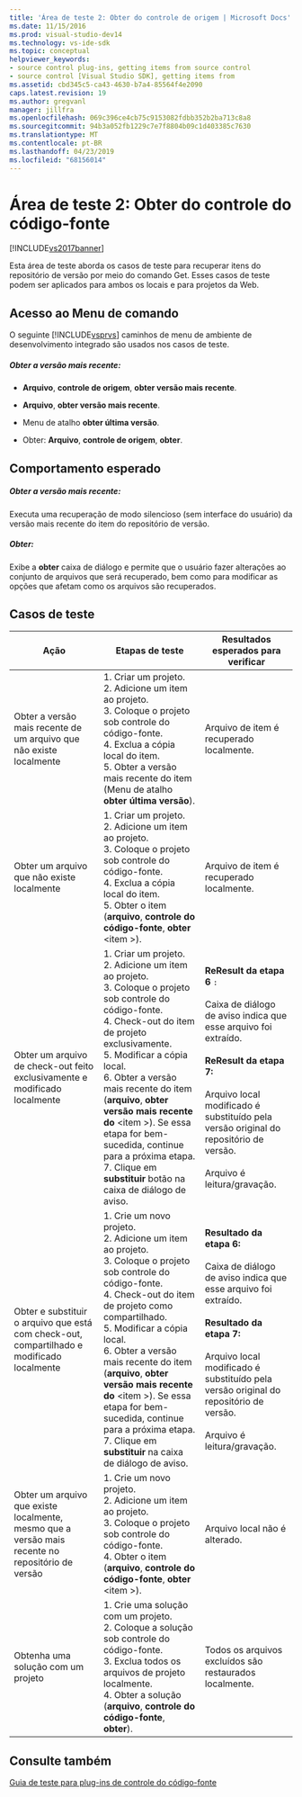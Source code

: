 ```yaml
---
title: 'Área de teste 2: Obter do controle de origem | Microsoft Docs'
ms.date: 11/15/2016
ms.prod: visual-studio-dev14
ms.technology: vs-ide-sdk
ms.topic: conceptual
helpviewer_keywords:
- source control plug-ins, getting items from source control
- source control [Visual Studio SDK], getting items from
ms.assetid: cbd345c5-ca43-4630-b7a4-85564f4e2090
caps.latest.revision: 19
ms.author: gregvanl
manager: jillfra
ms.openlocfilehash: 069c396ce4cb75c9153082fdbb352b2ba713c8a8
ms.sourcegitcommit: 94b3a052fb1229c7e7f8804b09c1d403385c7630
ms.translationtype: MT
ms.contentlocale: pt-BR
ms.lasthandoff: 04/23/2019
ms.locfileid: "68156014"
---
```

# <a name="test-area-2-get-from-source-control"></a>Área de teste 2: Obter do controle do código-fonte
[!INCLUDE[vs2017banner](../../includes/vs2017banner.md)]

Esta área de teste aborda os casos de teste para recuperar itens do repositório de versão por meio do comando Get. Esses casos de teste podem ser aplicados para ambos os locais e para projetos da Web.  
  
## <a name="command-menu-access"></a>Acesso ao Menu de comando  
 O seguinte [!INCLUDE[vsprvs](../../includes/vsprvs-md.md)] caminhos de menu de ambiente de desenvolvimento integrado são usados nos casos de teste.  
  
##### <a name="get-latest-version"></a>Obter a versão mais recente:  
  
- **Arquivo**, **controle de origem**, **obter versão mais recente**.  
  
- **Arquivo**, **obter versão mais recente**.  
  
- Menu de atalho **obter última versão**.  
  
- Obter: **Arquivo**, **controle de origem**, **obter**.  
  
## <a name="expected-behavior"></a>Comportamento esperado  
  
##### <a name="get-latest-version"></a>Obter a versão mais recente:  
 Executa uma recuperação de modo silencioso (sem interface do usuário) da versão mais recente do item do repositório de versão.  
  
##### <a name="get"></a>Obter:  
 Exibe a **obter** caixa de diálogo e permite que o usuário fazer alterações ao conjunto de arquivos que será recuperado, bem como para modificar as opções que afetam como os arquivos são recuperados.  
  
## <a name="test-cases"></a>Casos de teste  
  
|Ação|Etapas de teste|Resultados esperados para verificar|  
|------------|----------------|--------------------------------|  
|Obter a versão mais recente de um arquivo que não existe localmente|1.  Criar um projeto.<br />2.  Adicione um item ao projeto.<br />3.  Coloque o projeto sob controle do código-fonte.<br />4.  Exclua a cópia local do item.<br />5.  Obter a versão mais recente do item (Menu de atalho **obter última versão**).|Arquivo de item é recuperado localmente.|  
|Obter um arquivo que não existe localmente|1.  Criar um projeto.<br />2.  Adicione um item ao projeto.<br />3.  Coloque o projeto sob controle do código-fonte.<br />4.  Exclua a cópia local do item.<br />5.  Obter o item (**arquivo**, **controle do código-fonte**, **obter** \<item >).|Arquivo de item é recuperado localmente.|  
|Obter um arquivo de check-out feito exclusivamente e modificado localmente|1.  Criar um projeto.<br />2.  Adicione um item ao projeto.<br />3.  Coloque o projeto sob controle do código-fonte.<br />4.  Check-out do item de projeto exclusivamente.<br />5.  Modificar a cópia local.<br />6.  Obter a versão mais recente do item (**arquivo**, **obter versão mais recente do** \<item >). Se essa etapa for bem-sucedida, continue para a próxima etapa.<br />7.  Clique em **substituir** botão na caixa de diálogo de aviso.|**ReResult da etapa 6** `:`<br /><br /> Caixa de diálogo de aviso indica que esse arquivo foi extraído.<br /><br /> **ReResult da etapa 7:**<br /><br /> Arquivo local modificado é substituído pela versão original do repositório de versão.<br /><br /> Arquivo é leitura/gravação.|  
|Obter e substituir o arquivo que está com check-out, compartilhado e modificado localmente|1.  Crie um novo projeto.<br />2.  Adicione um item ao projeto.<br />3.  Coloque o projeto sob controle do código-fonte.<br />4.  Check-out do item de projeto como compartilhado.<br />5.  Modificar a cópia local.<br />6.  Obter a versão mais recente do item (**arquivo**, **obter versão mais recente do** \<item >). Se essa etapa for bem-sucedida, continue para a próxima etapa.<br />7.  Clique em **substituir** na caixa de diálogo de aviso.|**Resultado da etapa 6:**<br /><br /> Caixa de diálogo de aviso indica que esse arquivo foi extraído.<br /><br /> **Resultado da etapa 7:**<br /><br /> Arquivo local modificado é substituído pela versão original do repositório de versão.<br /><br /> Arquivo é leitura/gravação.|  
|Obter um arquivo que existe localmente, mesmo que a versão mais recente no repositório de versão|1.  Crie um novo projeto.<br />2.  Adicione um item ao projeto.<br />3.  Coloque o projeto sob controle do código-fonte.<br />4.  Obter o item (**arquivo**, **controle do código-fonte**, **obter** \<item >).|Arquivo local não é alterado.|  
|Obtenha uma solução com um projeto|1.  Crie uma solução com um projeto.<br />2.  Coloque a solução sob controle do código-fonte.<br />3.  Exclua todos os arquivos de projeto localmente.<br />4.  Obter a solução (**arquivo**, **controle do código-fonte**, **obter**).|Todos os arquivos excluídos são restaurados localmente.|  
  
## <a name="see-also"></a>Consulte também  
 [Guia de teste para plug-ins de controle do código-fonte](../../extensibility/internals/test-guide-for-source-control-plug-ins.md)
